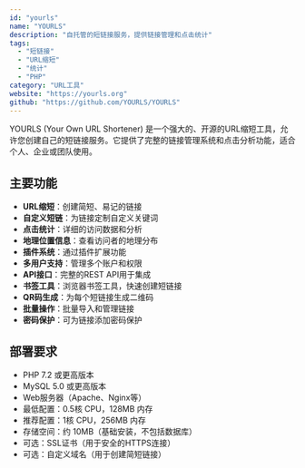 ```yaml
---
id: "yourls"
name: "YOURLS"
description: "自托管的短链接服务，提供链接管理和点击统计"
tags:
  - "短链接"
  - "URL缩短"
  - "统计"
  - "PHP"
category: "URL工具"
website: "https://yourls.org"
github: "https://github.com/YOURLS/YOURLS"
---
```


YOURLS (Your Own URL Shortener) 是一个强大的、开源的URL缩短工具，允许您创建自己的短链接服务。它提供了完整的链接管理系统和点击分析功能，适合个人、企业或团队使用。

## 主要功能

- **URL缩短**：创建简短、易记的链接
- **自定义短链**：为链接定制自定义关键词
- **点击统计**：详细的访问数据和分析
- **地理位置信息**：查看访问者的地理分布
- **插件系统**：通过插件扩展功能
- **多用户支持**：管理多个账户和权限
- **API接口**：完整的REST API用于集成
- **书签工具**：浏览器书签工具，快速创建短链接
- **QR码生成**：为每个短链接生成二维码
- **批量操作**：批量导入和管理链接
- **密码保护**：可为链接添加密码保护

## 部署要求

- PHP 7.2 或更高版本
- MySQL 5.0 或更高版本
- Web服务器（Apache、Nginx等）
- 最低配置：0.5核 CPU，128MB 内存
- 推荐配置：1核 CPU，256MB 内存
- 存储空间：约 10MB（基础安装，不包括数据库）
- 可选：SSL证书（用于安全的HTTPS连接）
- 可选：自定义域名（用于创建简短链接） 